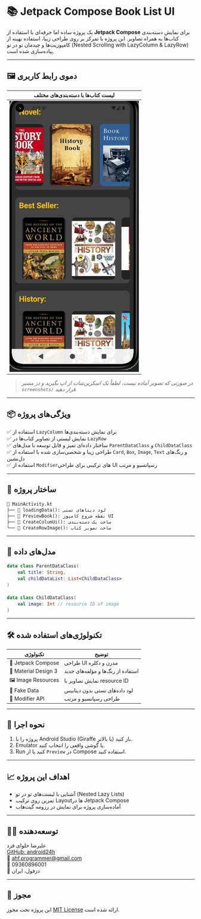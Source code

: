 
# 📚 Jetpack Compose Book List UI

یک پروژه ساده اما حرفه‌ای با استفاده از **Jetpack Compose** برای نمایش دسته‌بندی کتاب‌ها به همراه تصاویر. این پروژه با تمرکز بر روی طراحی زیبا، استفاده بهینه از کامپوزیت‌ها و چیدمان تو در تو (Nested Scrolling with LazyColumn & LazyRow) پیاده‌سازی شده است.

---

## 🖼️ دموی رابط کاربری

| لیست کتاب‌ها با دسته‌بندی‌های مختلف |
|------------------------------------|
| ![demo](screenshots/demo.png)     |
> *در صورتی که تصویر آماده نیست، لطفاً یک اسکرین‌شات از اپ بگیرید و در مسیر `screenshots/` قرار دهید.*

---

## 📦 ویژگی‌های پروژه

✅ استفاده از `LazyColumn` برای نمایش دسته‌بندی‌ها  
✅ نمایش لیستی از تصاویر کتاب‌ها در `LazyRow`  
✅ ساختار داده‌ای تمیز و قابل توسعه با مدل‌های `ParentDataClass` و `ChildDataClass`  
✅ طراحی زیبا و شخصی‌سازی شده با استفاده از `Card`, `Box`, `Image`, `Text` و رنگ‌های دل‌نشین  
✅ استفاده از `Modifier`های ترکیبی برای طراحی UI رسپانسیو و مرتب

---

## 📂 ساختار پروژه

```
📁 MainActivity.kt
├── 🔹 loadingData(): لود دیتاهای تستی
├── 🔹 PreviewBook(): نقطه شروع کامپوز UI
├── 🔹 CreateColumUi(): ساخت یک دسته‌بندی
└── 🔹 CreateRowImage(): ساخت تصویر کتاب
```

---

## 📐 مدل‌های داده

```kotlin
data class ParentDataClass(
    val title: String,
    val childDataList: List<ChildDataClass>
)

data class ChildDataClass(
    val image: Int // resource ID of image
)
```

---

## 🛠️ تکنولوژی‌های استفاده شده

| تکنولوژی | توضیح |
|----------|--------|
| 🧱 Jetpack Compose | طراحی UI مدرن و دکلره |
| 🎨 Material Design 3 | استفاده از رنگ‌ها و مؤلفه‌های جدید |
| 🖼️ Image Resources | نمایش تصاویر با resource ID |
| 🧪 Fake Data | لود داده‌های تستی بدون دیتابیس |
| 📐 Modifier API | طراحی رسپانسیو و مرتب |

---

## 🚀 نحوه اجرا

1. پروژه را با Android Studio (Giraffe یا بالاتر) باز کنید.
2. Emulator یا گوشی واقعی را انتخاب کنید.
3. Run کنید یا از `Preview` در Compose استفاده کنید.

---

## 📈 اهداف این پروژه

- آشنایی با لیست‌های تو در تو (Nested Lazy Lists)
- تمرین روی ترکیب Layoutها در Jetpack Compose
- آماده‌سازی پروژه برای نمایش در رزومه گیت‌هاب

---

## 🙋‍♂️ توسعه‌دهنده

علیرضا حلوای فرد  
[GitHub: android24h](https://github.com/android24h)  
📧 ahf.programmer@gmail.com  
📱 09360896001  
📍 دزفول، ایران

---

## 📝 مجوز

این پروژه تحت مجوز [MIT License](LICENSE) ارائه شده است.
